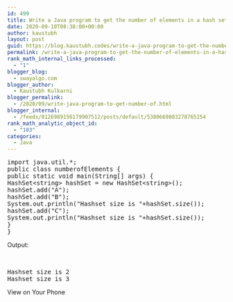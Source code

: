 ```yaml
---
id: 499
title: Write a Java program to get the number of elements in a hash set.
date: 2020-09-10T08:38:00+00:00
author: kaustubh
layout: post
guid: https://blog.kaustubh.codes/write-a-java-program-to-get-the-number-of-elements-in-a-hash-set/
permalink: /write-a-java-program-to-get-the-number-of-elements-in-a-hash-set/
rank_math_internal_links_processed:
  - "1"
blogger_blog:
  - swayalgo.com
blogger_author:
  - Kaustubh Kulkarni
blogger_permalink:
  - /2020/09/write-java-program-to-get-number-of.html
blogger_internal:
  - /feeds/8126989156179907512/posts/default/5380669803278765154
rank_math_analytic_object_id:
  - "103"
categories:
  - Java
---
```

<pre>import java.util.*;<br />public class numberofElements {<br />public static void main(String[] args) {<br />HashSet&lt;string> hashSet = new HashSet&lt;string>();<br />hashSet.add("A");<br />hashSet.add("B");<br />System.out.println("Hashset size is "+hashSet.size());<br />hashSet.add("C");<br />System.out.println("Hashset size is "+hashSet.size());<br />}<br />}</pre>

Output: 

<pre><br /><br />Hashset size is 2<br />Hashset size is 3<br /></pre>

View on Your Phone